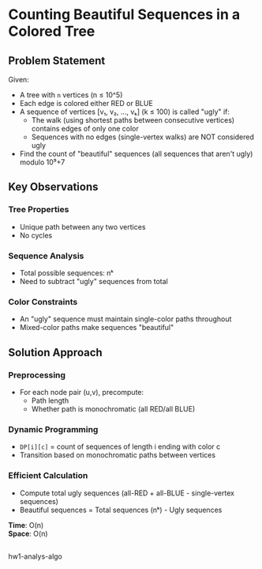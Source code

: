 # Counting Beautiful Sequences in a Colored Tree

## Problem Statement
Given:
- A tree with `n` vertices (n ≤ 10^5)
- Each edge is colored either RED or BLUE
- A sequence of vertices [v₁, v₂, ..., vₖ] (k ≤ 100) is called "ugly" if:
  - The walk (using shortest paths between consecutive vertices) contains edges of only one color
  - Sequences with no edges (single-vertex walks) are NOT considered ugly
- Find the count of "beautiful" sequences (all sequences that aren't ugly) modulo 10⁹+7

## Key Observations

### Tree Properties
- Unique path between any two vertices
- No cycles

### Sequence Analysis
- Total possible sequences: nᵏ
- Need to subtract "ugly" sequences from total

### Color Constraints
- An "ugly" sequence must maintain single-color paths throughout
- Mixed-color paths make sequences "beautiful"

## Solution Approach

### Preprocessing
- For each node pair (u,v), precompute:
  - Path length
  - Whether path is monochromatic (all RED/all BLUE)

### Dynamic Programming
- `DP[i][c]` = count of sequences of length i ending with color c
- Transition based on monochromatic paths between vertices

### Efficient Calculation
- Compute total ugly sequences (all-RED + all-BLUE - single-vertex sequences)
- Beautiful sequences = Total sequences (nᵏ) - Ugly sequences

**Time**: O(n)  
**Space**: O(n)  

##

hw1-analys-algo
